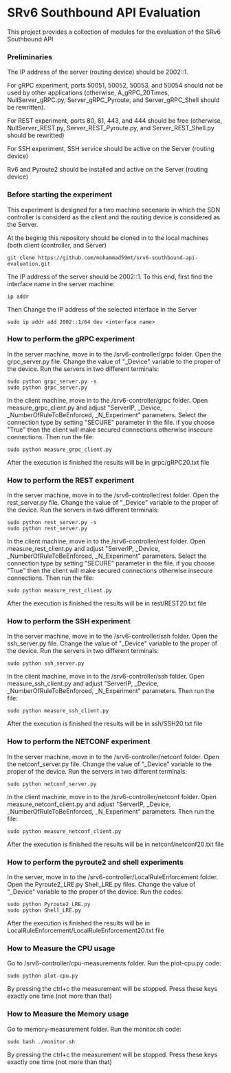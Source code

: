 # SRv6 Southbound API Evaluation

This project provides a collection of modules for the evaluation of the SRv6 Southbound API

### Preliminaries ###

The IP address of the server (routing device) should be 2002::1.

For gRPC experiment, ports 50051, 50052, 50053, and 50054 should not be used by other applications (otherwise, A_gRPC_20Times, NullServer_gRPC.py, Server_gRPC_Pyroute, and Server_gRPC_Shell should be rewritten).

For REST experiment, ports 80, 81, 443, and 444 should be free (otherwise, NullServer_REST.py, Server_REST_Pyroute.py, and Server_REST_Shell.py should be rewritted)

For SSH experiment, SSH service should be active on the Server (routing device)

Rv6 and Pyroute2 should be installed and active on the Server (routing device)

### Before starting the experiment ###

This experiment is designed for a two machine secenario in which the SDN controller is considerd as the client and the routing device is considered as the Server.

At the beginig this repository should be cloned in to the local machines (both client (controller, and Server)

    git clone https://github.com/mohammad59mt/srv6-southbound-api-evaluation.git

The IP address of the server should be 2002::1. To this end, first find the interface name in the server machine:

    ip addr

Then Change the IP address of the selected interface in the Server
    
    sudo ip addr add 2002::1/64 dev <interface name>

### How to perform the gRPC experiment ###

In the server machine, move in to the /srv6-controller/grpc folder.
Open the grpc_server.py file. Change the value of "\_Device" variable to the proper <interface> of the device.
Run the servers in two different terminals:

    sudo python grpc_server.py -s
    sudo python grpc_server.py
    
In the client machine, move in to the /srv6-controller/grpc folder. 
Open measure_grpc_client.py and adjust "ServerIP, \_Device, \_NumberOfRuleToBeEnforced, \_N_Experiment"  parameters. 
Select the connection type by setting "SECURE" parameter in the file. if you choose "True" then the client will make secured connections otherwise insecure connections. 
Then run the file:

    sudo python measure_grpc_client.py

After the execution is finished the results will be in grpc/gRPC20.txt file

### How to perform the REST experiment ###

In the server machine, move in to the /srv6-controller/rest folder. 
Open the rest_server.py file. Change the value of "\_Device" variable to the proper <interface> of the device.
Run the servers in two different terminals:

    sudo python rest_server.py -s
    sudo python rest_server.py
   
In the client machine, move in to the /srv6-controller/rest folder. 
Open measure_rest_client.py and adjust "ServerIP, \_Device, \_NumberOfRuleToBeEnforced, \_N_Experiment"  parameters. 
Select the connection type by setting "SECURE" parameter in the file. if you choose "True" then the client will make secured connections otherwise insecure connections. 
Then run the file:

    sudo python measure_rest_client.py

After the execution is finished the results will be in rest/REST20.txt file

### How to perform the SSH experiment ###

In the server machine, move in to the /srv6-controller/ssh folder. 
Open the ssh_server.py file. Change the value of "\_Device" variable to the proper <interface> of the device.
Run the servers in two different terminals:

    sudo python ssh_server.py
   
In the client machine, move in to the /srv6-controller/ssh folder. 
Open measure_ssh_client.py and adjust "ServerIP, \_Device, \_NumberOfRuleToBeEnforced, \_N_Experiment"  parameters. 
Then run the file:

    sudo python measure_ssh_client.py

After the execution is finished the results will be in ssh/SSH20.txt file

### How to perform the NETCONF experiment ###

In the server machine, move in to the /srv6-controller/netconf folder. 
Open the netconf_server.py file. Change the value of "\_Device" variable to the proper <interface> of the device.
Run the servers in two different terminals:

    sudo python netconf_server.py
   
In the client machine, move in to the /srv6-controller/netconf folder. 
Open measure_netconf_client.py and adjust "ServerIP, \_Device, \_NumberOfRuleToBeEnforced, \_N_Experiment"  parameters. 
Then run the file:

    sudo python measure_netconf_client.py

After the execution is finished the results will be in netconf/netconf20.txt file


### How to perform the pyroute2 and shell experiments ###

In the server, move in to the /srv6-controller/LocalRuleEnforcement folder.
Open the Pyroute2_LRE.py  Shell_LRE.py files. Change the value of "\_Device" variable to the proper <interface> of the device.
Run the codes:

    sudo python Pyroute2_LRE.py
    sudo python Shell_LRE.py

After the execution is finished the results will be in LocalRuleEnforcement/LocalRuleEnforcement20.txt file

### How to Measure the CPU usage ###
Go to /srv6-controller/cpu-measurements folder. 
Run the plot-cpu.py code:

    sudo python plot-cpu.py

By pressing the ctrl+c the measurement will be stopped. Press these keys exactly one time (not more than that)

### How to Measure the Memory usage ###
Go to memory-measurement folder. 
Run the monitor.sh code:

    sudo bash ./monitor.sh

By pressing the ctrl+c the measurement will be stopped. Press these keys exactly one time (not more than that)